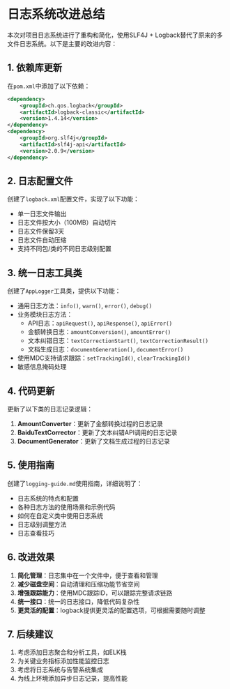# 日志系统改进总结

本次对项目日志系统进行了重构和简化，使用SLF4J + Logback替代了原来的多文件日志系统。以下是主要的改进内容：

## 1. 依赖库更新

在`pom.xml`中添加了以下依赖：

```xml
<dependency>
    <groupId>ch.qos.logback</groupId>
    <artifactId>logback-classic</artifactId>
    <version>1.4.14</version>
</dependency>
<dependency>
    <groupId>org.slf4j</groupId>
    <artifactId>slf4j-api</artifactId>
    <version>2.0.9</version>
</dependency>
```

## 2. 日志配置文件

创建了`logback.xml`配置文件，实现了以下功能：

- 单一日志文件输出
- 日志文件按大小（100MB）自动切片
- 日志文件保留3天
- 日志文件自动压缩
- 支持不同包/类的不同日志级别配置

## 3. 统一日志工具类

创建了`AppLogger`工具类，提供以下功能：

- 通用日志方法：`info()`, `warn()`, `error()`, `debug()`
- 业务模块日志方法：
  - API日志：`apiRequest()`, `apiResponse()`, `apiError()`
  - 金额转换日志：`amountConversion()`, `amountError()`
  - 文本纠错日志：`textCorrectionStart()`, `textCorrectionResult()`
  - 文档生成日志：`documentGeneration()`, `documentError()`
- 使用MDC支持请求跟踪：`setTrackingId()`, `clearTrackingId()`
- 敏感信息掩码处理

## 4. 代码更新

更新了以下类的日志记录逻辑：

1. **AmountConverter**：更新了金额转换过程的日志记录
2. **BaiduTextCorrector**：更新了文本纠错API调用的日志记录
3. **DocumentGenerator**：更新了文档生成过程的日志记录

## 5. 使用指南

创建了`logging-guide.md`使用指南，详细说明了：

- 日志系统的特点和配置
- 各种日志方法的使用场景和示例代码
- 如何在自定义类中使用日志系统
- 日志级别调整方法
- 日志查看技巧

## 6. 改进效果

1. **简化管理**：日志集中在一个文件中，便于查看和管理
2. **减少磁盘空间**：自动清理和压缩功能节省空间
3. **增强跟踪能力**：使用MDC跟踪ID，可以跟踪完整请求链路
4. **统一接口**：统一的日志接口，降低代码复杂性
5. **更灵活的配置**：logback提供更灵活的配置选项，可根据需要随时调整

## 7. 后续建议

1. 考虑添加日志聚合和分析工具，如ELK栈
2. 为关键业务指标添加性能监控日志
3. 考虑将日志系统与告警系统集成
4. 为线上环境添加异步日志记录，提高性能 